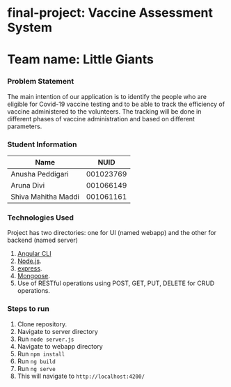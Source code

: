 # final-project: Vaccine Assessment System
# Team name: Little Giants

### Problem Statement
The main intention of our application is to identify the people who are eligible for Covid-19 vaccine testing and to be able to track the efficiency of vaccine administered to the volunteers. The tracking will be done in different phases of vaccine administration and based on different parameters.

### Student Information
| Name  | NUID |
| ------------- | ------------- |
| Anusha Peddigari  | 001023769   |
| Aruna Divi  |  001066149  |
| Shiva Mahitha Maddi  |  001061161  |


### Technologies Used
Project has two directories: one for UI (named webapp) and the other for backend (named server)
1. [Angular CLI](https://github.com/angular/angular-cli)
2. [Node.js](https://nodejs.org/dist/latest-v12.x/docs/api/).
3. [express](https://expressjs.com/en/4x/api.html).
4. [Mongoose](https://mongoosejs.com/docs/api/model.html).
5. Use of RESTful operations using POST, GET, PUT, DELETE for CRUD operations.

### Steps to run
1. Clone repository.
2. Navigate to server directory
3. Run `node server.js`
4. Navigate to webapp directory
5. Run `npm install`
6. Run `ng build`
7. Run `ng serve`
8. This will navigate to `http://localhost:4200/`

